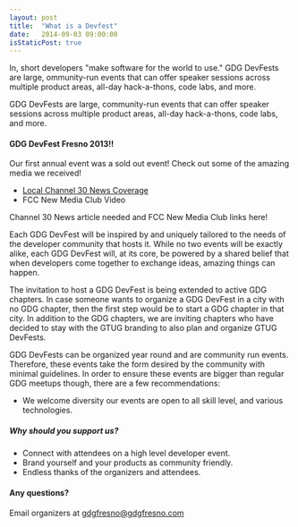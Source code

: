 ```yaml
---
layout: post
title:  "What is a Devfest"
date:   2014-09-03 09:00:00
isStaticPost: true
---
```

In, short developers "make software for the world to use." GDG DevFests are large, ommunity-run events that can offer speaker sessions across multiple product areas, all-day hack-a-thons, code labs, and more.

GDG DevFests are large, community-run events that can offer speaker sessions across multiple product areas, all-day hack-a-thons, code labs, and more.

#### GDG DevFest Fresno 2013!!
Our first annual event was a sold out event!  Check out some of the amazing media we received!
 * [Local Channel 30 News Coverage](http://abc30.com/archive/9296048/ "DevFest 2013") 
 * FCC New Media Club Video

Channel 30 News article  needed and FCC New Media Club links here! 

Each GDG DevFest will be inspired by and uniquely tailored to the needs of the developer community that hosts it. While no two events will be exactly alike, each GDG DevFest will, at its core, be powered by a shared belief that when developers come together to exchange ideas, amazing things can happen.


The invitation to host a GDG DevFest is being extended to active GDG chapters. In case someone wants to organize a GDG DevFest in a city with no GDG chapter, then the first step would be to start a GDG chapter in that city. In addition to the GDG chapters, we are inviting chapters who have decided to stay with the GTUG branding to also plan and organize GTUG DevFests.

GDG DevFests can be organized year round and are community run events. Therefore, these events take the form desired by the community with minimal guidelines. In order to ensure these events are bigger than regular GDG meetups though, there are a few recommendations:

* We welcome diversity our events are open to all skill level, and various technologies.

##### Why should you support us?

* Connect with attendees on a high level developer event.
* Brand yourself and your products as community friendly.
* Endless thanks of the organizers and attendees.



#### Any questions? 
Email organizers at [gdgfresno@gdgfresno.com](mailto:gdgfresno@gdgfresno.com)